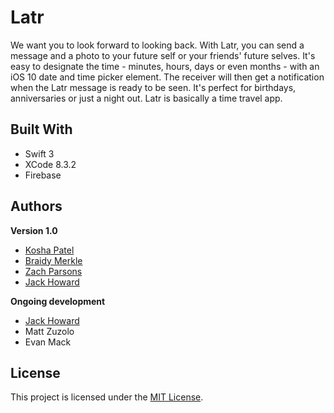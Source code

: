 # Latr

We want you to look forward to looking back. With Latr, you can send a message and a photo to your future self or your friends' future selves. It's easy to designate the time - minutes, hours, days or even months - with an iOS 10 date and time picker element. The receiver will then get a notification when the Latr message is ready to be seen. It's perfect for birthdays, anniversaries or just a night out. Latr is basically a time travel app. 

## Built With 
 - Swift 3
 - XCode 8.3.2
 - Firebase 
 
 
 ## Authors 

**Version 1.0**
 - [Kosha Patel](https://github.com/kpatel7389) 
 - [Braidy Merkle](https://github.com/bmerkle3)
 - [Zach Parsons](https://github.com/ZachParsons)
 - [Jack Howard](https://github.com/jackhowa)
 
 **Ongoing development**
 - [Jack Howard](https://github.com/jackhowa)
 - Matt Zuzolo 
 - Evan Mack 
 
 ## License 
 
 This project is licensed under the [MIT License](https://opensource.org/licenses/MIT).
 
 




